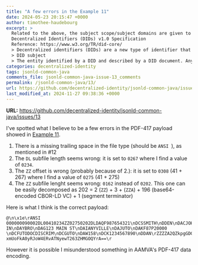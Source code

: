 ```yaml
---
title: "A few errors in the Example 11"
date: 2024-05-23 20:15:47 +0000
author: timothee-haudebourg
excerpt: >
  Related to the above, the subject scope/subject domains are given to us in the DID-CORE specification:  
  Decentralized Identifiers (DIDs) v1.0 Specification
  Reference: https://www.w3.org/TR/did-core/  
  > Decentralized identifiers (DIDs) are a new type of identifier that enables verifiable, decentralized digital identity. A DID refers to any subject (e.g., a person, organization, thing, data model, abstract entity, etc.) as determined by the controller of the DID. In contrast to typical, federated identifiers, DIDs have been designed so that they may be decoupled from centralized registries, identity providers, and certificate authorities.  
  > DID subject
  > The entity identified by a DID and described by a DID document. Anything can be a DID subject: person, group, organization, physical thing, digital thing, logical thing, etc.  
categories: decentralized-identity
tags: jsonld-common-java
comments_file: jsonld-common-java-issue-13_comments
permalink: /jsonld-common-java/13/
url: https://github.com/decentralized-identity/jsonld-common-java/issues/13
last_modified_at: 2024-11-27 09:38:36 +0000
---
```



**URL:** https://github.com/decentralized-identity/jsonld-common-java/issues/13

I've spotted what I believe to be a few errors in the PDF-417 payload showed in [Example 11](https://w3c-ccg.github.io/vc-barcodes/#example-bytes-from-a-pdf417-including-an-encoded-utopia-driver-s-license-vcb).

1. There is a missing trailing space in the file type (should be `ANSI `), as mentioned in #12 
2. The `DL` subfile length seems wrong: it is set to `0267` where I find a value of `0234`.
3. The `ZZ` offset is wrong (probably because of 2.): it is set to `0308` (41 + 267) where I find a value of `0275` (41 + 275)
4. The `ZZ` subfile lenght seems wrong: `0162` instead of `0202`. This one can be easily decomposed as 202 = 2 (`ZZ`) + 3 + (`ZZA`) + 196 (base64-encoded CBOR-LD VC) + 1 (segment terminator)

Here is what I think is the correct payload:
```
@\n\x1e\rANSI 000000090002DL00410234ZZ02750202DLDAQF987654321\nDCSSMITH\nDDEN\nDACJOHN\nDDFN\nDADNONE\nDDGN\nDCAC\nDCBNONE\nDCDNONE\nDBD01012024\nDBB04191988\nDBA04192030\nDBC1\nDAU069 IN\nDAYBRO\nDAG123 MAIN ST\nDAIANYVILLE\nDAJUTO\nDAKF87P20000  \nDCFUTODOCDISCRIM\nDCGUTO\nDAW158\nDCK1234567890\nDDAN\rZZZZA2QZkpgGDGYAAGYABGYACGJ2CGHYYpBi4oxicGKYYzhiyGNAa5ZIggRi6ohicGKAYqER1ggAgGL4YqhjApRicGGwY1gQY4BjmGOJYQXq3wuVrSeLM5iGEziaBjhWosXMWRAG107uT_9bSteuPasCXFQKuPdSdF-xmUoFkA0yRJoW4ERvATNyewT263ZHMGOQYrA==\r
```

However it is possible I misunderstood something in AAMVA's PDF-417 data encoding.